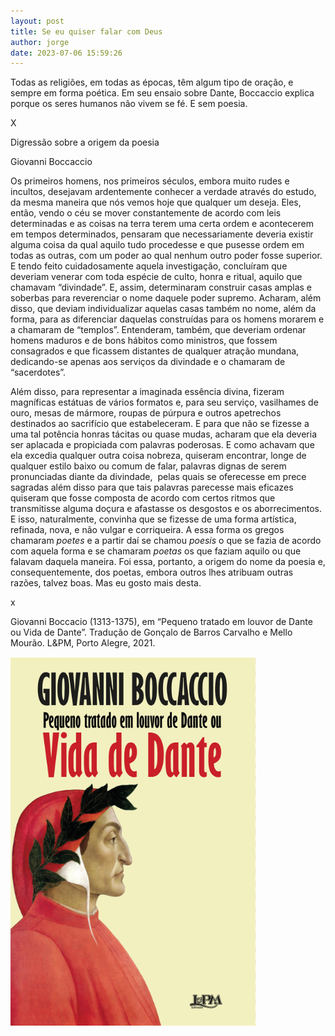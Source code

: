 ```yaml
---
layout: post
title: Se eu quiser falar com Deus
author: jorge
date: 2023-07-06 15:59:26
---
```

Todas as religiões, em todas as épocas, têm algum tipo de oração, e sempre em forma poética. Em seu ensaio sobre Dante, Boccaccio explica porque os seres humanos não vivem se fé. E sem poesia.

X

Digressão sobre a origem da poesia

Giovanni Boccaccio

Os primeiros homens, nos primeiros séculos, embora muito rudes e incultos, desejavam ardentemente conhecer a verdade através do estudo, da mesma maneira que nós vemos hoje que qualquer um deseja. Eles, então, vendo o céu se mover constantemente de acordo com leis determinadas e as coisas na terra terem uma certa ordem e acontecerem em tempos determinados, pensaram que necessariamente deveria existir alguma coisa da qual aquilo tudo procedesse e que pusesse ordem em todas as outras, com um poder ao qual nenhum outro poder fosse superior. E tendo feito cuidadosamente aquela investigação, concluíram que deveriam venerar com toda espécie de culto, honra e ritual, aquilo que chamavam “divindade”. E, assim, determinaram construir casas amplas e soberbas para reverenciar o nome daquele poder supremo. Acharam, além disso, que deviam individualizar aquelas casas também no nome, além da forma, para as diferenciar daquelas construídas para os homens morarem e a chamaram de “templos”. Entenderam, também, que deveriam ordenar homens maduros e de bons hábitos como ministros, que fossem consagrados e que ficassem distantes de qualquer atração mundana, dedicando-se apenas aos serviços da divindade e o chamaram de “sacerdotes”.

Além disso, para representar a imaginada essência divina, fizeram magníficas estátuas de vários formatos e, para seu serviço, vasilhames de ouro, mesas de mármore, roupas de púrpura e outros apetrechos destinados ao sacrifício que estabeleceram. E para que não se fizesse a uma tal potência honras tácitas ou quase mudas, acharam que ela deveria ser aplacada e propiciada com palavras poderosas. E como achavam que ela excedia qualquer outra coisa nobreza, quiseram encontrar, longe de qualquer estilo baixo ou comum de falar, palavras dignas de serem pronunciadas diante da divindade,  pelas quais se oferecesse em prece sagradas além disso para que tais palavras parecesse mais eficazes quiseram que fosse composta de acordo com certos ritmos que transmitisse alguma doçura e afastasse os desgostos e os aborrecimentos. E isso, naturalmente, convinha que se fizesse de uma forma artística, refinada, nova, e não vulgar e corriqueira. A essa forma os gregos chamaram *poetes* e a partir daí se chamou *poesis* o que se fazia de acordo com aquela forma e se chamaram *poetas* os que faziam aquilo ou que falavam daquela maneira. Foi essa, portanto, a origem do nome da poesia e, consequentemente, dos poetas, embora outros lhes atribuam outras razões, talvez boas. Mas eu gosto mais desta.

x

Giovanni Boccacio (1313-1375), em “Pequeno tratado em louvor de Dante ou Vida de Dante”. Tradução de Gonçalo de Barros Carvalho e Mello Mourão. L&PM, Porto Alegre, 2021.

![](/uploads/danteboccaccio.png)